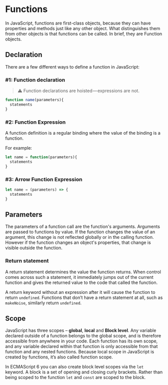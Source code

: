# Functions

In JavaScript, functions are first-class objects, because they can have properties and methods just like any other object. What distinguishes them from other objects is that functions can be called. In brief, they are Function objects.

## Declaration

There are a few different ways to define a function in JavaScript:

### #1: Function declaration

>⚠ Function declarations are hoisted — expressions are not.

```javascript
function name(parameters){
  statements
}
```

### #2: Function Expression

A function definition is a regular binding where the value of the binding is a function.

For example:

```javascript
let name = function(parameters){
  statements
}
```

### #3: Arrow Function Expression

```javascript
let name = (parameters) => {
  statements
}
```

## Parameters

The parameters of a function call are the function's arguments. Arguments are passed to functions by value. If the function changes the value of an argument, this change is not reflected globally or in the calling function. However if the function changes an object's properties, that change is visible outside the function.

### Return statement

A return statement determines the value the function returns. When control comes across such a statement, it immediately jumps out of the current function and gives the returned value to the code that called the function.

A return keyword without an expression after it will cause the function to return `undefined`. Functions that don’t have a return statement at all, such as `makeNoise`, similarly return `undefined`.

## Scope

JavaScript has three scopes – **global**, **local** and **Block level**. Any variable declared outside of a function belongs to the global scope, and is therefore accessible from anywhere in your code. Each function has its own scope, and any variable declared within that function is only accessible from that function and any nested functions. Because local scope in JavaScript is created by functions, it’s also called function scope.

In ECMAScript 6 you can also create block level scopes via the `let` keyword. A block is a set of opening and closing curly brackets. Rather than being scoped to the function `let` and `const` are scoped to the block.